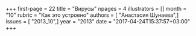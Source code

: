 +++
first-page = 22
title = "Вирусы"
npages = 4
illustrators = []
month = "10"
rubric = "Как это устроено"
authors = [ "Анастасия Шунаева",]
issues = [ "2013_10",]
year = "2013"
date = "2017-04-24T15:37:57+03:00"
+++
